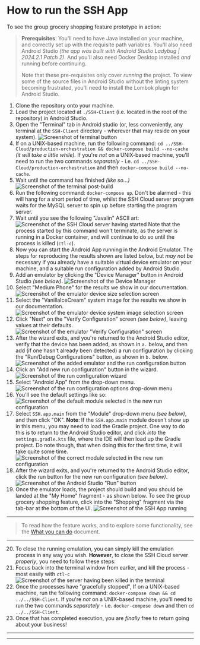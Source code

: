 # How to run the SSH App
To see the group grocery shopping feature prototype in action:
> **Prerequisites**: You'll need to have Java installed on your machine, and correctly set up with the requisite path variables. You'll also need Android Studio _(the app was built with Android Studio Ladybug | 2024.2.1 Patch 2)_. And you'll also need Docker Desktop installed _and_ running before continuing.
>
> Note that these pre-requisites only cover _running_ the project. To view some of the source files in Android Studio without the linting system becoming frustrated, you'll need to install the Lombok plugin for Android Studio.

1. Clone the repository onto your machine.
2. Load the project located at `./SSH-Client` (i.e. located in the root of the repository) in Android Studio.
3. Open the "Terminal" tab in Android studio (or, less conveniently, any terminal at the `SSH-Client` directory - wherever that may reside on your system).
![Screenshot of terminal button](../Attachments/how-to-run--terminal.png)
4. If on a UNIX-based machine, run the following command: `cd ../SSH-Cloud/production-orchestration && docker-compose build --no-cache` _(it will take a little while)._ If you're _not_ on a UNIX-based machine, you'll need to run the two commands _separately_ - i.e. `cd ../SSH-Cloud/production-orchestration` and then `docker-compose build --no-cache`.
5. Wait until the command has finished _(like so...)_
![Screenshot of the terminal post-build](../Attachments/how-to-run--post-build.png)
6. Run the following command: `docker-compose up`. Don't be alarmed - this will hang for a short period of time, whilst the SSH Cloud server program waits for the MySQL server to spin up before starting the program server.
7. Wait until you see the following "Javalin" ASCII art:
![Screenshot of the SSH Cloud server having started](../Attachments/how-to-run--server-started.png)
Note that the process started by this command won't terminate, as the server is running in a Docker container, and will continue to do so until the process is killed (`ctl-c`).
8. Now you can start the Android App running in the Android Emulator. The steps for reproducing the results shown are listed below, but _may not_ be necessary if you already have a suitable virtual device emulator on your machine, and a suitable run configuration added by Android Studio.
9.  Add an emulator by clicking the "Device Manager" button in Android Studio _(see below)_.
![Screenshot of the Device Manager](../Attachments/how-to-run--add-emulator.png)
10.  Select "Medium Phone" for the results we show in our documentation.
![Screenshot of the emulator device size selection screen](../Attachments/how-to-run--emulator-hardware.png)
11.  Select the "VanillaIceCream" system image for the results we show in our documentation.
![Screenshot of the emulator device system image selection screen](../Attachments/how-to-run--emulator-image.png)
12.  Click "Next" on the "Verify Configuration" screen _(see below)_, leaving values at their defaults.
![Screenshot of the emulator "Verify Configuration" screen](../Attachments/how-to-run--emulator-hardware.png)
13.  After the wizard exits, and you're returned to the Android Studio editor, verify that the device has been added, as shown in `a.` below, and then add (if one hasn't already been detected) a run configuration by clicking the "Run/Debug Configurations" button, as shown in `b.` below.
![Screenshot of the added emulator and the run configuration button](../Attachments/how-to-run--add-config.png)
14.  Click an "Add new run configuration" button in the wizard.
![Screenshot of the run configuration wizard](../Attachments/how-to-run--new-config-dialogue.png)
15.  Select "Android App" from the drop-down menu. 
![Screenshot of the run configuration options drop-down menu](../Attachments/how-to-run--new-run-config-options.png)
16.  You'll see the default settings like so:
![Screenshot of the default module selected in the new run configuration](../Attachments/how-to-run--run-config-details-pre.png)
17.  Select `SSH.app.main` from the "Module" drop-down menu _(see below)_, and then click "OK". **Note**: If the `SSH.app.main` module doesn't show up in this menu, you may need to load the Gradle project. One way to do this is to return to the Android Studio editor, and click _into_ the `settings.gradle.kts` file, where the IDE will then load up the Gradle project. Do note though, that when doing this for the first time, it will take quite some time.
![Screenshot of the correct module selected in the new run configuration](../Attachments/how-to-run--run-config-details-post.png)
18.  After the wizard exits, and you're returned to the Android Studio editor, click the run button for the new run configuration _(see below)_.
![Screenshot of the Android Studio "Run" button](../Attachments/how-to-run--run-button.png)
19.  Once the emulator loads, the project should build and you should be landed at the "My Home" fragment - as shown below. To see the group grocery shopping feature, click into the "Shopping" fragment via the tab-bar at the bottom of the UI.
![Screenshot of the SSH App running](../Attachments/how-to-run--post-run.png)

---
>To read how the feature works, and to explore some functionality, see the [What you can do]() document.
---

20. To close the running emulation, you can simply kill the emulation process in any way you wish. **However**, to close the SSH Cloud server _properly_, you need to follow these steps:
21. Focus back into the terminal window from earlier, and kill the process - most easily with `ctl-c`
![Screenshot of the server having been killed in the terminal](../Attachments/how-to-run--killing-server.png)
22.  Once the processes have "gracefully stopped", If on a UNIX-based machine, run the following command: `docker-compose down && cd ../../SSH-Client`. If you're _not_ on a UNIX-based machine, you'll need to run the two commands _separately_ - i.e. `docker-compose down` and then `cd ../../SSH-Client`.
23.  Once that has completed execution, you are _finally_ free to return going about your business!
---
---
